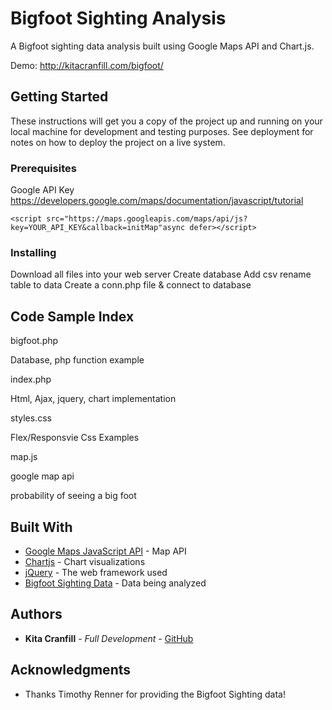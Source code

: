 # Bigfoot Sighting Analysis
A Bigfoot sighting data analysis built using Google Maps API and Chart.js.

Demo: http://kitacranfill.com/bigfoot/

## Getting Started

These instructions will get you a copy of the project up and running on your local machine for development and testing purposes. See deployment for notes on how to deploy the project on a live system.

### Prerequisites

Google API Key
https://developers.google.com/maps/documentation/javascript/tutorial

```
<script src="https://maps.googleapis.com/maps/api/js?key=YOUR_API_KEY&callback=initMap"async defer></script>
```

### Installing

Download all files into your web server
Create database
Add csv
rename table to data
Create a conn.php file & connect to database


## Code Sample Index

bigfoot.php

Database, php function example

index.php

Html, Ajax, jquery, chart implementation

styles.css

Flex/Responsvie Css Examples

map.js

google map api 

probability of seeing a big foot



## Built With

* [Google Maps JavaScript API](https://developers.google.com/maps/documentation/javascript/tutorial) - Map API
* [Chartjs](https://www.chartjs.org/) - Chart visualizations
* [jQuery](https://jquery.com/) - The web framework used
* [Bigfoot Sighting Data](https://data.world/timothyrenner/bfro-sightings-data) - Data being analyzed


## Authors

* **Kita Cranfill** - *Full Development* - [GitHub](https://github.com/kita86)


## Acknowledgments

* Thanks Timothy Renner for providing the Bigfoot Sighting data!
